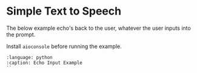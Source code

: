 # Simple Text to Speech
The below example echo's back to the user, whatever the user inputs into the prompt.

Install `aioconsole` before running the example.

```{literalinclude} ../../../../snippets/simple_tts.py
:language: python
:caption: Echo Input Example
``

